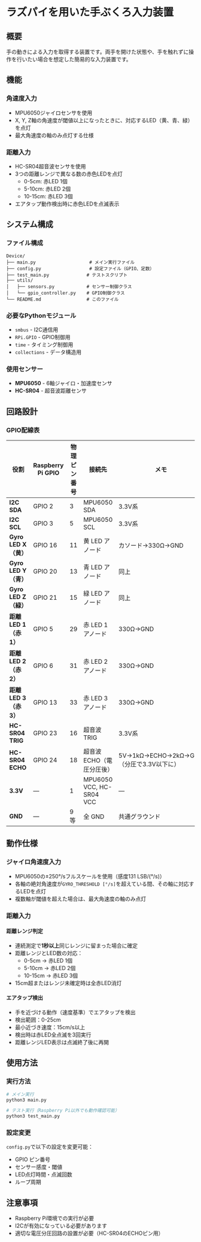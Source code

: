 # ラズパイを用いた手ぶくろ入力装置

## 概要
手の動きによる入力を取得する装置です。両手を開けた状態や、手を触れずに操作を行いたい場合を想定した簡易的な入力装置です。

## 機能

### 角速度入力
- MPU6050ジャイロセンサを使用
- X, Y, Z軸の角速度が閾値以上になったときに、対応するLED（黄、青、緑）を点灯
- 最大角速度の軸のみ点灯する仕様

### 距離入力
- HC-SR04超音波センサを使用
- 3つの距離レンジで異なる数の赤色LEDを点灯
  - 0-5cm: 赤LED 1個
  - 5-10cm: 赤LED 2個  
  - 10-15cm: 赤LED 3個
- エアタップ動作検出時に赤色LEDを点滅表示

## システム構成

### ファイル構成
```
Device/
├── main.py                    # メイン実行ファイル
├── config.py                  # 設定ファイル（GPIO、定数）
├── test_main.py              # テストスクリプト
├── utils/
│   ├── sensors.py            # センサー制御クラス
│   └── gpio_controller.py    # GPIO制御クラス
└── README.md                 # このファイル
```

### 必要なPythonモジュール
- `smbus` - I2C通信用
- `RPi.GPIO` - GPIO制御用
- `time` - タイミング制御用
- `collections` - データ構造用

### 使用センサー
- **MPU6050** - 6軸ジャイロ・加速度センサ
- **HC-SR04** - 超音波距離センサ

## 回路設計

### GPIO配線表

| 役割                | Raspberry Pi GPIO | 物理ピン番号 | 接続先                      | メモ                                    |
| ----------------- | ----------------- | ---------- | ------------------------ | ------------------------------------- |
| **I2C SDA**       | GPIO 2            | 3          | MPU6050 SDA              | 3.3V系                                |
| **I2C SCL**       | GPIO 3            | 5          | MPU6050 SCL              | 3.3V系                                |
| **Gyro LED X（黄）** | GPIO 16           | 11         | 黄 LED アノード               | カソード→330Ω→GND                        |
| **Gyro LED Y（青）** | GPIO 20           | 13         | 青 LED アノード               | 同上                                    |
| **Gyro LED Z（緑）** | GPIO 21           | 15         | 緑 LED アノード               | 同上                                    |
| **距離 LED 1（赤1）**  | GPIO 5            | 29         | 赤 LED 1 アノード             | 330Ω→GND                             |
| **距離 LED 2（赤2）**  | GPIO 6            | 31         | 赤 LED 2 アノード             | 330Ω→GND                             |
| **距離 LED 3（赤3）**  | GPIO 13           | 33         | 赤 LED 3 アノード             | 330Ω→GND                             |
| **HC-SR04 TRIG**  | GPIO 23           | 16         | 超音波 TRIG                 | 3.3V系                                |
| **HC-SR04 ECHO**  | GPIO 24           | 18         | 超音波 ECHO（電圧分圧後）          | 5V→1kΩ→ECHO→2kΩ→GND（分圧で3.3V以下に） |
| **3.3V**         | —                 | 1          | MPU6050 VCC, HC-SR04 VCC | —                                     |
| **GND**           | —                 | 9等         | 全 GND                    | 共通グラウンド                               |

## 動作仕様

### ジャイロ角速度入力
- MPU6050の±250°/sフルスケールを使用（感度131 LSB/(°/s)）
- 各軸の絶対角速度が`GYRO_THRESHOLD [°/s]`を超えている間、その軸に対応するLEDを点灯
- 複数軸が閾値を超えた場合は、最大角速度の軸のみ点灯

### 距離入力

#### 距離レンジ判定
- 連続測定で**1秒以上**同じレンジに留まった場合に確定
- 距離レンジとLED数の対応：
  - 0-5cm → 赤LED 1個
  - 5-10cm → 赤LED 2個
  - 10-15cm → 赤LED 3個
- 15cm超またはレンジ未確定時は全赤LED消灯

#### エアタップ検出
- 手を近づける動作（速度基準）でエアタップを検出
- 検出範囲：0-25cm
- 最小近づき速度：15cm/s以上
- 検出時は赤LED全点滅を3回実行
- 距離レンジLED表示は点滅終了後に再開

## 使用方法

### 実行方法
```bash
# メイン実行
python3 main.py

# テスト実行（Raspberry Pi以外でも動作確認可能）
python3 test_main.py
```

### 設定変更
`config.py`で以下の設定を変更可能：
- GPIO ピン番号
- センサー感度・閾値
- LED点灯時間・点滅回数
- ループ周期

## 注意事項
- Raspberry Pi環境での実行が必要
- I2Cが有効になっている必要があります
- 適切な電圧分圧回路の設置が必要（HC-SR04のECHOピン用）

